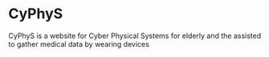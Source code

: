# CyPhyS
CyPhyS is a website for Cyber Physical Systems for elderly and the assisted to gather medical data by wearing devices
